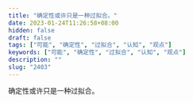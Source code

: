 ```yaml
---
title: "确定性或许只是一种过拟合。"
date: 2023-01-24T11:26:58+08:00
hidden: false
draft: false
tags: ["可能", "确定性", "过拟合", "认知", "观点"]
keywords: ["可能", "确定性", "过拟合", "认知", "观点"]
description: ""
slug: "2403"
---
```


确定性或许只是一种过拟合。
